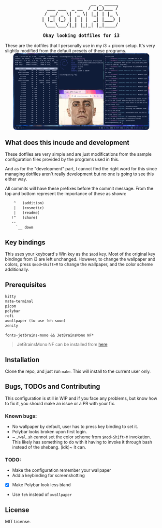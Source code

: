 <h1 style="font-size: 15px; text-align: center" align="center">
<samp>
<pre>
                  __ _ _____ 
  ___ ___  _ __  / _(_)___ / 
 / __/ _ \| '_ \| |_| | |_ \ 
| (_| (_) | | | |  _| |___) |
 \___\___/|_| |_|_| |_|____/ 
<span></span>
Okay looking dotfiles for i3
</pre>
</samp>
</h1>
These are the dotfiles that I personally use in my i3 + picom setup. It's very slightly modified from the default presets of these programs.

<br>

<div style="display: flex; justify-content: center;">
<img src="./assets/rice.png" style="max-width: 450px; border-radius: 10px;">
</div>

## What does this incude and development
These dotfiles are very simple and are just modifications from the sample configuration files provided by the programs used in this.

And as for the "development" part, I cannot find the right word for this since managing dotfiles aren't really development but no one is going to see this either way.

All commits will have these prefixes before the commit message. From the top and bottom represent the importance of these as shown:
```
    ^   (addition)
    |   (cosmetic)
    |   (readme)
   !^   (chore)
   --
     `__ down
```

## Key bindings
This uses your keyboard's Win key as the `$mod` key. Most of the original key bindings from i3 are left unchanged. 
However, to change the wallpaper and colors, press `$mod+Shift+M` to change the wallpaper, and the color scheme additionally.

## Prerequisites
```
kitty
mate-terminal
picom
polybar
rofi
xwallpaper (to use feh soon)
zenity

fonts-jetbrains-mono && JetBrainsMono NF*
```

> JetBrainsMono NF can be installed from [here](https://objects.githubusercontent.com/github-production-release-asset-2e65be/27574418/10f552c8-e291-4516-9bb6-23bc6012d3ce?X-Amz-Algorithm=AWS4-HMAC-SHA256&X-Amz-Credential=releaseassetproduction%2F20250114%2Fus-east-1%2Fs3%2Faws4_request&X-Amz-Date=20250114T171414Z&X-Amz-Expires=300&X-Amz-Signature=686f2633f50f76634b7e7b04eae116e618bd7e7bd443890203d69ff2d2af22f4&X-Amz-SignedHeaders=host&response-content-disposition=attachment%3B%20filename%3DJetBrainsMono.zip&response-content-type=application%2Foctet-stream)

## Installation
Clone the repo, and just run `make`. This will install to the current user only.

## Bugs, TODOs and Contributing
This configuration is still in WIP and if you face any problems, but know how to fix it, you should make an issue or a PR with your fix.

### Known bugs:
- No wallpaper by default, user has to press key binding to set it.
- Polybar looks broken upon first login.
- ~`./wal.sh` cannot set the color scheme from `$mod+Shift+M` invokation. This likely has something to do with it having to invoke it through bash instead of the shebang. (idk)~ It can.

### TODO:
- Make the configuration remember your wallpaper
- Add a keybinding for screenshotting
- [x] Make Polybar look less bland
- Use `feh` instead of `xwallpaper`

## License
MIT License.
